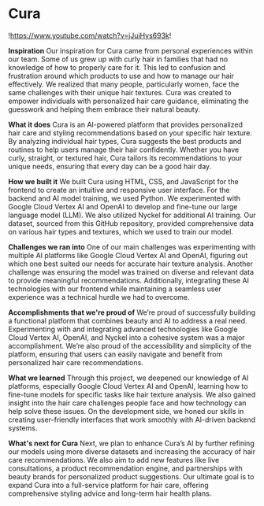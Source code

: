 # Cura

!https://www.youtube.com/watch?v=jJuiHys693k!





**Inspiration**
Our inspiration for Cura came from personal experiences within our team. Some of us grew up with curly hair in families that had no knowledge of how to properly care for it. This led to confusion and frustration around which products to use and how to manage our hair effectively. We realized that many people, particularly women, face the same challenges with their unique hair textures. Cura was created to empower individuals with personalized hair care guidance, eliminating the guesswork and helping them embrace their natural beauty.

**What it does**
Cura is an AI-powered platform that provides personalized hair care and styling recommendations based on your specific hair texture. By analyzing individual hair types, Cura suggests the best products and routines to help users manage their hair confidently. Whether you have curly, straight, or textured hair, Cura tailors its recommendations to your unique needs, ensuring that every day can be a good hair day.

**How we built it**
We built Cura using HTML, CSS, and JavaScript for the frontend to create an intuitive and responsive user interface. For the backend and AI model training, we used Python. We experimented with Google Cloud Vertex AI and OpenAI to develop and fine-tune our large language model (LLM). We also utilized Nyckel for additional AI training. Our dataset, sourced from this GitHub repository, provided comprehensive data on various hair types and textures, which we used to train our model.

**Challenges we ran into**
One of our main challenges was experimenting with multiple AI platforms like Google Cloud Vertex AI and OpenAI, figuring out which one best suited our needs for accurate hair texture analysis. Another challenge was ensuring the model was trained on diverse and relevant data to provide meaningful recommendations. Additionally, integrating these AI technologies with our frontend while maintaining a seamless user experience was a technical hurdle we had to overcome.

**Accomplishments that we're proud of**
We’re proud of successfully building a functional platform that combines beauty and AI to address a real need. Experimenting with and integrating advanced technologies like Google Cloud Vertex AI, OpenAI, and Nyckel into a cohesive system was a major accomplishment. We’re also proud of the accessibility and simplicity of the platform, ensuring that users can easily navigate and benefit from personalized hair care recommendations.

**What we learned**
Through this project, we deepened our knowledge of AI platforms, especially Google Cloud Vertex AI and OpenAI, learning how to fine-tune models for specific tasks like hair texture analysis. We also gained insight into the hair care challenges people face and how technology can help solve these issues. On the development side, we honed our skills in creating user-friendly interfaces that work smoothly with AI-driven backend systems.

**What's next for Cura**
Next, we plan to enhance Cura’s AI by further refining our models using more diverse datasets and increasing the accuracy of hair care recommendations. We also aim to add new features like live consultations, a product recommendation engine, and partnerships with beauty brands for personalized product suggestions. Our ultimate goal is to expand Cura into a full-service platform for hair care, offering comprehensive styling advice and long-term hair health plans.
